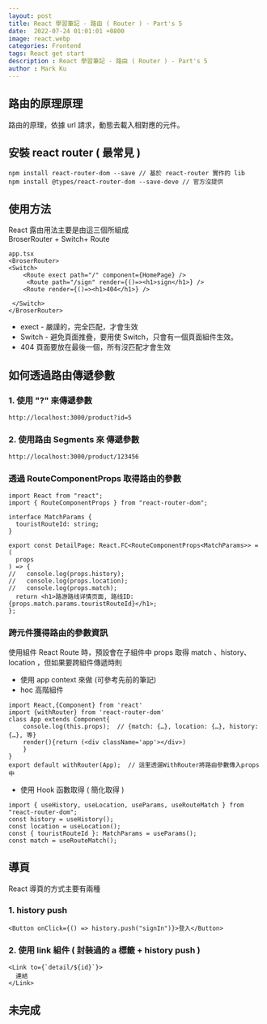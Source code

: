 ```yaml
---
layout: post
title: React 學習筆記 - 路由 ( Router ) - Part's 5
date:  2022-07-24 01:01:01 +0800
image: react.webp
categories: Frontend
tags: React get start
description : React 學習筆記 - 路由 ( Router ) - Part's 5
author : Mark Ku
---
```

## 路由的原理原理
路由的原理，依據 url 請求，動態去載入相對應的元件。
## 安裝 react router ( 最常見 )
```
npm install react-router-dom --save // 基於 react-router 實作的 lib 
npm install @types/react-router-dom --save-deve // 官方沒提供
```
## 使用方法
React 露由用法主要是由這三個所組成  
BroserRouter + Switch+ Route  
```
app.tsx
<BroserRouter>
<Switch>
    <Route exect path="/" component={HomePage} />
     <Route path="/sign" render={()=><h1>sign</h1>} />
    <Route render={()=><h1>404</h1>} />
     
 </Switch>
</BroserRouter>
```
* exect - 嚴謹的，完全匹配，才會生效
* Switch - 避免頁面推疊，要用使 Switch，只會有一個頁面組件生效。
* 404 頁面要放在最後一個，所有沒匹配才會生效

## 如何透過路由傳遞參數
### 1. 使用 "?" 來傳遞參數

```
http://localhost:3000/product?id=5
```
### 2. 使用路由 Segments 來 傳遞參數

```
http://localhost:3000/product/123456
```

### 透過 RouteComponentProps 取得路由的參數
```
import React from "react";
import { RouteComponentProps } from "react-router-dom";

interface MatchParams {
  touristRouteId: string;
}

export const DetailPage: React.FC<RouteComponentProps<MatchParams>> = (
  props
) => {
//   console.log(props.history);
//   console.log(props.location);
//   console.log(props.match);
  return <h1>路游路线详情页面, 路线ID: {props.match.params.touristRouteId}</h1>;
};
```
   
### 跨元件獲得路由的參數資訊 
使用組件 React Route 時，預設會在子組件中 props 取得 match 、history、location ，但如果要跨組件傳遞時則  
* 使用 app context 來做 (可參考先前的筆記)
* hoc 高階組件

```
import React,{Component} from 'react'
import {withRouter} from 'react-router-dom' 
class App extends Component{
    console.log(this.props);  // {match: {…}, location: {…}, history: {…}, 等}
    render(){return (<div className='app'></div>)
    }
}
export default withRouter(App);  // 這里透遛WithRouter將路由參數傳入props中

```
* 使用 Hook 函數取得 ( 簡化取得 )

```
import { useHistory, useLocation, useParams, useRouteMatch } from "react-router-dom";
const history = useHistory();
const location = useLocation();
const { touristRouteId }: MatchParams = useParams();
const match = useRouteMatch();

```

## 導頁
React 導頁的方式主要有兩種
### 1. history push
```
<Button onClick={() => history.push("signIn")}>登入</Button>
```

### 2. 使用 link 組件 ( 封裝過的 a 標籤 + history push )
``` 
<Link to={`detail/${id}`}>
  連結      
</Link>
``` 
## 未完成 